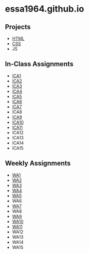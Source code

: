 # essa1964.github.io

## Projects
- [HTML](https://essa1964.github.io/html-midterm/page5.html)
- [CSS](https://essa1964.github.io)
- JS 

## In-Class Assignments
- [ICA1](https://docs.google.com/document/d/1XiGDGfpA19V2V18-TzbVtZv05rnNuBrOoVu0iLN0fJw/edit?usp=sharing)
- [ICA2](https://docs.google.com/document/d/1tqk4k1uLsyX_O9SwFNzOB49lZoGr_ayDWr_OBqq4Kj4/edit?usp=sharing) 
- [ICA3](https://docs.google.com/document/d/1BZghy9bqbswsHSv03hMNJnK8bTgYcjfNMDozwyfc0gI/edit?usp=sharing)
- [ICA4](https://essa1964.github.io/ica/ica4.html)
- [ICA5](https://essa1964.github.io/ica/ica5/ica5.html)
- [ICA6](https://essa1964.github.io/ica/ica6/ica6-part1.html)
- [ICA7](https://essa1964.github.io/ica/ica7/ica7.html)
- ICA8
- [ICA9](https://essa1964.github.io/ica/ica9.html)
- [ICA10](https://essa1964.github.io/ica/ica10.html)
- [ICA11](https://essa1964.github.io/ica/ica11/ica11.html)
- ICA12
- ICA13
- ICA14
- ICA15

## Weekly Assignments
- [WA1](https://essa1964.github.io/wa/wa1.html)
- [WA2](https://essa1964.github.io/wa/wa2.html)
- [WA3](https://essa1964.github.io/wa/wa3.html) 
- [WA4](https://essa1964.github.io/wa/wa4.html)
- [WA5](https://essa1964.github.io/wa/wa5.html)
- WA6
- [WA7](https://essa1964.github.io/wa/wa7.html)
- WA8
- [WA9](https://essa1964.github.io/wa/wa9.html)
- [WA10](https://essa1964.github.io/wa/wa10/wa10.html)
- [WA11](https://essa1964.github.io/wa/wa11/wa11.html)
- WA12
- WA13
- WA14
- WA15